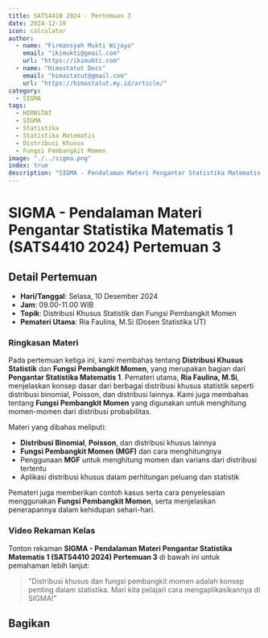 ```yaml
--- 
title: SATS4410 2024 - Pertemuan 3
date: 2024-12-10
icon: calculator
author:
  - name: "Firmansyah Mukti Wijaya"
    email: "ikimukti@gmail.com"
    url: "https://ikimukti.com"
  - name: "Himastatut Docs"
    email: "himastatut@gmail.com"
    url: "https://himastatut.my.id/article/"
category:
  - SIGMA
tags:
  - HIMASTAT
  - SIGMA
  - Statistika
  - Statistika Matematis
  - Distribusi Khusus
  - Fungsi Pembangkit Momen
image: "./../sigma.png"
index: true
description: "SIGMA - Pendalaman Materi Pengantar Statistika Matematis 1 (SATS4410 2024) adalah program untuk memperdalam pemahaman mahasiswa dalam mata kuliah Pengantar Statistika Matematis 1, khususnya pada topik Distribusi Khusus Statistik dan Fungsi Pembangkit Momen."
--- 
```


# SIGMA - Pendalaman Materi Pengantar Statistika Matematis 1 (SATS4410 2024) Pertemuan 3

## Detail Pertemuan

- **Hari/Tanggal**: Selasa, 10 Desember 2024
- **Jam**: 09.00-11.00 WIB
- **Topik**: Distribusi Khusus Statistik dan Fungsi Pembangkit Momen
- **Pemateri Utama**: Ria Faulina, M.Si (Dosen Statistika UT)

### Ringkasan Materi
Pada pertemuan ketiga ini, kami membahas tentang **Distribusi Khusus Statistik** dan **Fungsi Pembangkit Momen**, yang merupakan bagian dari **Pengantar Statistika Matematis 1**. Pemateri utama, **Ria Faulina, M.Si**, menjelaskan konsep dasar dari berbagai distribusi khusus statistik seperti distribusi binomial, Poisson, dan distribusi lainnya. Kami juga membahas tentang **Fungsi Pembangkit Momen** yang digunakan untuk menghitung momen-momen dari distribusi probabilitas.

Materi yang dibahas meliputi:
- **Distribusi Binomial**, **Poisson**, dan distribusi khusus lainnya
- **Fungsi Pembangkit Momen (MGF)** dan cara menghitungnya
- Penggunaan **MGF** untuk menghitung momen dan varians dari distribusi tertentu
- Aplikasi distribusi khusus dalam perhitungan peluang dan statistik

Pemateri juga memberikan contoh kasus serta cara penyelesaian menggunakan **Fungsi Pembangkit Momen**, serta menjelaskan penerapannya dalam kehidupan sehari-hari.

### Video Rekaman Kelas
Tonton rekaman **SIGMA - Pendalaman Materi Pengantar Statistika Matematis 1 (SATS4410 2024) Pertemuan 3** di bawah ini untuk pemahaman lebih lanjut:

<VidStack
  src="https://www.youtube.com/watch?v=Fmyl5AHF1oU"
  title="SIGMA - Pendalaman Materi Pengantar Statistika Matematis 1 (SATS4410 2024) Pertemuan 3"
/>

> "Distribusi khusus dan fungsi pembangkit momen adalah konsep penting dalam statistika. Mari kita pelajari cara mengaplikasikannya di SIGMA!"


## Bagikan
<Share colorful />
<GitContributors />
<GitChangelog />